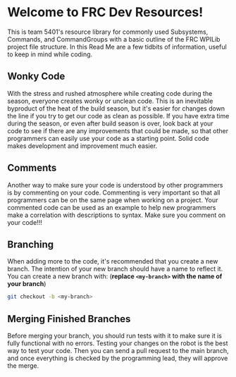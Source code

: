 # Welcome to FRC Dev Resources!

This is team 5401's resource library for commonly used Subsystems, Commands, and CommandGroups with a basic outline of the FRC WPILib project file structure.
In this Read Me are a few tidbits of information, useful to keep in mind while coding.

## Wonky Code

With the stress and rushed atmosphere while creating code during the season, everyone creates wonky or unclean code. 
This is an inevitable byproduct of the heat of the build season, but it's easier for changes down the line if you try to get our code as clean as possible.
If you have extra time during the season, or even after build season is over, look back at your code to see if there are any improvements that could be made, so that other programmers can easily use your code as a starting point.
Solid code makes development and improvement much easier.

## Comments

Another way to make sure your code is understood by other programmers is by commenting on your code.
Commenting is very important so that all programmers can be on the same page when working on a project.
Your commented code can be used as an example to help new programmers make a correlation with descriptions to syntax.
Make sure you comment on your code!!!

## Branching

When adding more to the code, it's recommended that you create a new branch. 
The intention of your new branch should have a name to reflect it.
You can create a new branch with: (**replace `<my-branch>` with the name of your branch**)

```bash
git checkout -b <my-branch>
```

## Merging Finished Branches

Before merging your branch, you should run tests with it to make sure it is fully functional with no errors.
Testing your changes on the robot is the best way to test your code.
Then you can send a pull request to the main branch, and once everything is checked by the programming lead, they will approve the merge.

